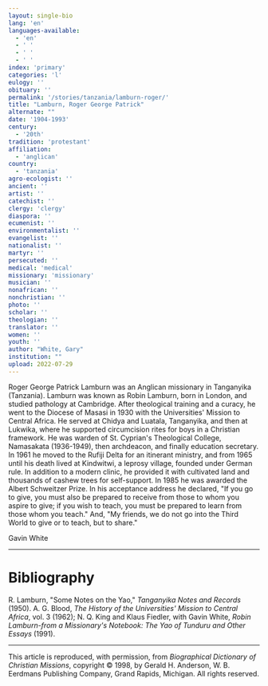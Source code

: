 ```yaml
---
layout: single-bio
lang: 'en'
languages-available:
  - 'en'
  - ' '
  - ' '
  - ' '
index: 'primary'
categories: 'l'
eulogy: ''
obituary: ''
permalink: '/stories/tanzania/lamburn-roger/'
title: "Lamburn, Roger George Patrick"
alternate: ""
date: '1904-1993'
century:
  - '20th'
tradition: 'protestant'
affiliation:
  - 'anglican'
country:
  - 'tanzania'
agro-ecologist: ''
ancient: ''
artist: ''
catechist: ''
clergy: 'clergy'
diaspora: ''
ecumenist: ''
environmentalist: ''
evangelist: ''
nationalist: ''
martyr: ''
persecuted: ''
medical: 'medical'
missionary: 'missionary'
musician: ''
nonafrican: ''
nonchristian: ''
photo: ''
scholar: ''
theologian: ''
translator: ''
women: ''
youth: ''
author: "White, Gary"
institution: ""
upload: 2022-07-29
---
```




Roger George Patrick Lamburn was an Anglican missionary in Tanganyika (Tanzania). Lamburn was known as Robin Lamburn, born in London, and studied pathology at Cambridge. After theological training and a curacy, he went to the Diocese of Masasi in 1930 with the Universities' Mission to Central Africa. He served at Chidya and Luatala, Tanganyika, and then at Lukwika, where he supported circumcision rites for boys in a Christian framework. He was warden of St. Cyprian's Theological College, Namasakata (1936-1949), then archdeacon, and finally education secretary. In 1961 he moved to the Rufiji Delta for an itinerant ministry, and from 1965 until his death lived at Kindwitwi, a leprosy village, founded under German rule. In addition to a modern clinic, he provided it with cultivated land and thousands of cashew trees for self-support. In 1985 he was awarded the Albert Schweitzer Prize. In his acceptance address he declared, "If you go to give, you must also be prepared to receive from those to whom you aspire to give; if you wish to teach, you must be prepared to learn from those whom you teach." And, "My friends, we do not go into the Third World to give or to teach, but to share."

Gavin White

---

# Bibliography

R. Lamburn, "Some Notes on the Yao," *Tanganyika Notes and Records* (1950). A. G. Blood, *The History of the Universities' Mission to Central Africa*, vol. 3 (1962); N. Q. King and Klaus Fiedler, with Gavin White, *Robin Lamburn-from a Missionary's Notebook: The Yao of Tunduru and Other Essays* (1991).

---

This article is reproduced, with permission, from *Biographical Dictionary of Christian Missions*, copyright © 1998, by Gerald H. Anderson, W. B. Eerdmans Publishing Company, Grand Rapids, Michigan. All rights reserved.
